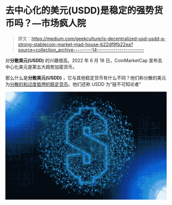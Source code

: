 # 去中心化的美元(USDD)是稳定的强势货币吗？—市场疯人院

> 原文：<https://medium.com/geekculture/is-decentralized-usd-usdd-a-strong-stablecoin-market-mad-house-b22df9fb22ea?source=collection_archive---------14----------------------->

对**分散美元(USDD)** 的兴趣很高。2022 年 6 月 18 日，CoinMarketCap 宣布去中心化美元是第五大趋势加密货币。

那么什么是**分散美元(USDD)** ，它与其他稳定货币有什么不同？他们称分散的美元为[分散的和过度抵押的稳定货币](https://usdd.io/#/)。他们还称 USDD 为“链不可知论者”

![](img/5a389bc0e69111c7296f0456ce7b7ec8.png)